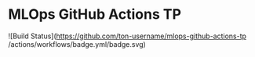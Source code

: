 # MLOps GitHub Actions TP
![Build
Status](https://github.com/ton-username/mlops-github-actions-tp
/actions/workflows/badge.yml/badge.svg)